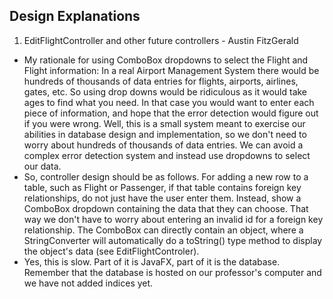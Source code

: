 
## Design Explanations

1. EditFlightController and other future controllers - Austin FitzGerald
- My rationale for using ComboBox dropdowns to select the Flight and Flight information:
In a real Airport Management System there would be hundreds of thousands of data entries for flights, airports, airlines, gates, etc. So using drop downs would be ridiculous as it would take ages to find what you need. In that case you would want to enter each piece of information, and hope that the error detection would figure out if you were wrong. Well, this is a small system meant to exercise our abilities in database design and implementation, so we don't need to worry about hundreds of thousands of data entries. We can avoid a complex error detection system and instead use dropdowns to select our data.
- So, controller design should be as follows. For adding a new row to a table, such as Flight or Passenger, if that table contains foreign key relationships, do not just have the user enter them. Instead, show a ComboBox dropdown containing the data that they can choose. That way we don't have to worry about entering an invalid id for a foreign key relationship. The ComboBox can directly contain an object, where a StringConverter will automatically do a toString() type method to display the object's data (see EditFlightControler).
- Yes, this is slow. Part of it is JavaFX, part of it is the database. Remember that the database is hosted on our professor's computer and we have not added indices yet.
